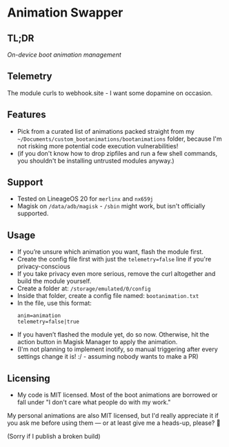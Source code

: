 # Animation Swapper
## TL;DR
*On-device boot animation management*

## Telemetry

The module curls to webhook.site - I want some dopamine on occasion.

## Features

- Pick from a curated list of animations packed straight from my `~/Documents/custom_bootanimations/bootanimations` folder, because I'm not risking more potential code execution vulnerabilities!  
 - (if you don't know how to drop zipfiles and run a few shell commands, you shouldn't be installing untrusted modules anyway.)

## Support
- Tested on LineageOS 20 for `merlinx` and `nx659j`
- Magisk on `/data/adb/magisk` - `/sbin` might work, but isn't officially supported.

## Usage

- If you’re unsure which animation you want, flash the module first.
 - Create the config file first with just the `telemetry=false` line if you're privacy-conscious
 - If you take privacy even more serious, remove the curl altogether and build the module yourself.
- Create a folder at: `/storage/emulated/0/config`
- Inside that folder, create a config file named: `bootanimation.txt`
- In the file, use this format:
    ```text
    anim=animation
    telemetry=false|true
    ```
- If you haven’t flashed the module yet, do so now. Otherwise, hit the action button in Magisk Manager to apply the animation.  
 - (I'm not planning to implement inotify, so manual triggering after every settings change it is! :/ - assuming nobody wants to make a PR)

## Licensing

- My code is MIT licensed. Most of the boot animations are borrowed or fall under "I don't care what people do with my work."

My personal animations are also MIT licensed, but I'd really appreciate it if you ask me before using them — or at least give me a heads-up, please? 🙂  


(Sorry if I publish a broken build)
